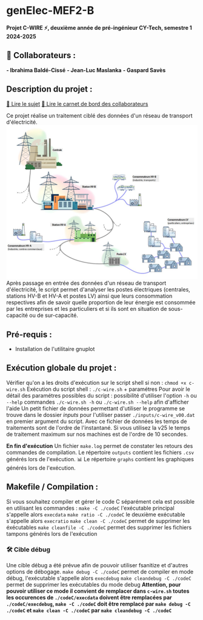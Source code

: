 # genElec-MEF2-B

**Projet C-WIRE :zap:, deuxième année de pré-ingénieur CY-Tech, semestre 1 2024-2025**

## :handshake: Collaborateurs :
**- Ibrahima Baldé-Cissé**
**- Jean-Luc Maslanka**
**- Gaspard Savès**

## Description du projet :
[:scroll: Lire le sujet](Projet_C-Wire_preIng2_2024_2025-v1.4-1.pdf)
[:memo: Lire le carnet de bord des collaborateurs](carnet-de-bord.txt)

Ce projet réalise un traitement ciblé des données d'un réseau de transport d'électricité.
![Aperçu d'un réseau électrique](reseau.png)
Après passage en entrée des données d'un réseau de transport d'électricité, le script permet d'analyser les postes électriques (centrales, stations HV-B et HV-A et postes LV) ainsi que leurs consommation respectives afin de savoir quelle proportion de leur énergie est consommée par les entreprises et les particuliers et si ils sont en situation de sous-capacité ou de sur-capacité.

## Pré-requis :
- Installation de l'utilitaire gnuplot

## Exécution globale du projet :
Vérifier qu'on a les droits d'exécution sur le script shell si non : `chmod +x c-wire.sh`
Exécution du script shell : `./c-wire.sh` + paramétres
Pour avoir le détail des paramétres possibles du script : possibilité d'utiliser l'option `-h` ou `--help` commandes `./c-wire.sh -h` ou `./c-wire.sh --help` afin d'afficher l'aide 
Un petit fichier de données permettant d'utiliser le programme se trouve dans le dossier *inputs* pour l'utiliser passer `./inputs/c-wire_v00.dat` en premier argument du script. Avec ce fichier de données les temps de traitements sont de l'ordre de l'instantané.
Si vous utilisez la v25 le temps de traitement maximum sur nos machines est de l'ordre de 10 secondes.

**En fin d'exécution**
Un fichier `make.log` permet de constater les retours des commandes de compilation.
Le répertoire `outputs` contient les fichiers `.csv` générés lors de l'exécution.
:bar_chart: Le répertoire `graphs` contient les graphiques générés lors de l'exécution.


## Makefile / Compilation :
Si vous souhaitez compiler et gérer le code C séparément cela est possible en utilisant les commandes :
`make -C ./codeC`  l'exécutable principal s'appelle alors `execdata`
`make ratio -C ./codeC` le deuxième exécutable s'appelle alors `execratio`
`make clean -C ./codeC` permet de supprimer les éxécutables
`make cleanfile -C ./codeC` permet des supprimer les fichiers tampons générés lors de l'exécution

### :hammer_and_wrench: Cible débug
Une cible débug a été prévue afin de pouvoir utiliser fsanitize et d'autres options de débogage.
`make debug -C ./codeC` permet de compiler en mode débug, l'exécutable s'appelle alors `execdebug`
`make cleandebug -C ./codeC` permet de supprimer les exécutables du mode debug
**Attention, pour pouvoir utiliser ce mode il convient de remplacer dans `c-wire.sh` toutes les occurences de `./codeC/execdata` doivent être remplacées par `./codeC/execdebug`, `make -C ./codeC` doit être remplacé par `make debug -C ./codeC` et `make clean -C ./codeC` par `make cleandebug -C ./codeC`**
